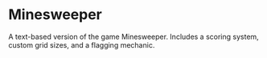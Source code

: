# Minesweeper
A text-based version of the game Minesweeper. Includes a scoring system, custom grid sizes, and a flagging mechanic.
